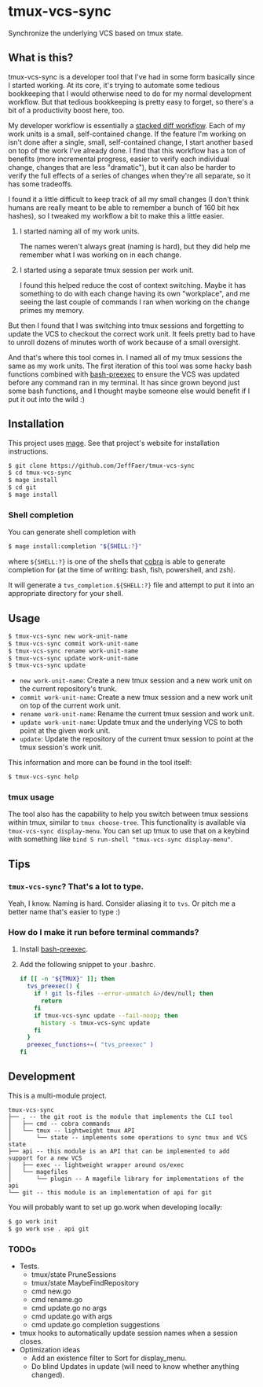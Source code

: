 # tmux-vcs-sync
Synchronize the underlying VCS based on tmux state.

## What is this?

tmux-vcs-sync is a developer tool that I've had in some form basically since I
started working. At its core, it's trying to automate some tedious bookkeeping
that I would otherwise need to do for my normal development workflow. But that
tedious bookkeeping is pretty easy to forget, so there's a bit of a productivity
boost here, too.

My developer workflow is essentially a [stacked diff workflow](https://graphite.dev/guides/stacked-diffs).
Each of my work units is a small, self-contained change. If the feature I'm
working on isn't done after a single, small, self-contained change, I start
another based on top of the work I've already done. I find that this workflow
has a ton of benefits (more incremental progress, easier to verify each
individual change, changes that are less "dramatic"), but it can also be harder
to verify the full effects of a series of changes when they're all separate, so
it has some tradeoffs.

I found it a little difficult to keep track of all my small changes (I don't
think humans are really meant to be able to remember a bunch of 160 bit hex
hashes), so I tweaked my workflow a bit to make this a little easier.

1. I started naming all of my work units.

   The names weren't always great (naming is hard), but they did help me
remember what I was working on in each change.

2. I started using a separate tmux session per work unit.

   I found this helped reduce the cost of context switching. Maybe it has
something to do with each change having its own "workplace", and me seeing the
last couple of commands I ran when working on the change primes my memory.

But then I found that I was switching into tmux sessions and forgetting to
update the VCS to checkout the correct work unit. It feels pretty bad to have to
unroll dozens of minutes worth of work because of a small oversight.

And that's where this tool comes in. I named all of my tmux sessions the same as
my work units. The first iteration of this tool was some hacky bash functions
combined with [bash-preexec](https://github.com/rcaloras/bash-preexec) to ensure
the VCS was updated before any command ran in my terminal. It has since grown
beyond just some bash functions, and I thought maybe someone else would benefit
if I put it out into the wild :)

## Installation

This project uses [mage](https://magefile.org/). See that project's website for
installation instructions.

```sh
$ git clone https://github.com/JeffFaer/tmux-vcs-sync
$ cd tmux-vcs-sync
$ mage install
$ cd git
$ mage install
```

### Shell completion

You can generate shell completion with

```sh
$ mage install:completion "${SHELL:?}"
```

where `${SHELL:?}` is one of the shells that
[cobra](https://github.com/spf13/cobra) is able to generate
completion for (at the time of writing: bash, fish, powershell, and zsh).

It will generate a `tvs_completion.${SHELL:?}` file and attempt to put it into
an appropriate directory for your shell.

## Usage

```sh
$ tmux-vcs-sync new work-unit-name
$ tmux-vcs-sync commit work-unit-name
$ tmux-vcs-sync rename work-unit-name
$ tmux-vcs-sync update work-unit-name
$ tmux-vcs-sync update
```

  - `new work-unit-name`: Create a new tmux session and a new work unit on the
    current repository's trunk.
  - `commit work-unit-name`: Create a new tmux session and a new work unit on
    top of the current work unit.
  - `rename work-unit-name`: Rename the current tmux session and work unit.
  - `update work-unit-name`: Update tmux and the underlying VCS to both point at
    the given work unit.
  - `update`: Update the repository of the current tmux session to point at the
    tmux session's work unit.

This information and more can be found in the tool itself:

```sh
$ tmux-vcs-sync help
```

### tmux usage

The tool also has the capability to help you switch between tmux sessions within
tmux, similar to `tmux choose-tree`. This functionality is available via
`tmux-vcs-sync display-menu`. You can set up tmux to use that on a keybind with
something like `bind S run-shell "tmux-vcs-sync display-menu"`.

## Tips

### `tmux-vcs-sync`? That's a lot to type.

Yeah, I know. Naming is hard. Consider aliasing it to `tvs`. Or pitch me a
better name that's easier to type :)

### How do I make it run before terminal commands?

1. Install [bash-preexec](https://github.com/rcaloras/bash-preexec).
2. Add the following snippet to your .bashrc.

   ```sh
   if [[ -n "${TMUX}" ]]; then
     tvs_preexec() {
       if ! git ls-files --error-unmatch &>/dev/null; then
         return
       fi
       if tmux-vcs-sync update --fail-noop; then
         history -s tmux-vcs-sync update
       fi
     }
     preexec_functions+=( "tvs_preexec" )
   fi
   ```

## Development

This is a multi-module project.

<!--
https://tree.nathanfriend.io/?s=(%27opFs!(%27fancy!true~fullPTh9~trailingSlash9~rootDot9)~K(%27K%27tJ-vcs-sync3.0th6gi8roo8isQ6ReQT2sQ6CLI4oolOcmd0cobra%20commandsOtJBt4JUPIO*stTe0GsEom6operaFs4oEync4J7nd%20VCSEtTe3api5UPIQa8can%20be2ed4o7ddEuppor8for7%20new%20VCSOexecB8wrapper7roundHs%2FexecOMesO*plugin0A%20M6libraryN2aFsHfQ6api3git52aFHf7piN%20git%27)~version!%271%27)*%20%200%20--%202%20G3%5Cn*4%20t50this%20R6is7n6e%207%20a8t%209!falseB0lightweighE%20sFtionGimplementH%20oJmuxKsource!MmagefilN%20forO3*Q4hRmodulTatU%20A%01UTRQONMKJHGFEB987654320*
-->
```
tmux-vcs-sync
├── . -- the git root is the module that implements the CLI tool
│   ├── cmd -- cobra commands
│   └── tmux -- lightweight tmux API
│       └── state -- implements some operations to sync tmux and VCS state
├── api -- this module is an API that can be implemented to add support for a new VCS
│   ├── exec -- lightweight wrapper around os/exec
│   └── magefiles
│       └── plugin -- A magefile library for implementations of the api
└── git -- this module is an implementation of api for git
```

You will probably want to set up go.work when developing locally:

```sh
$ go work init
$ go work use . api git
```

### TODOs

  - Tests.
    - tmux/state PruneSessions
    - tmux/state MaybeFindRepository
    - cmd new.go
    - cmd rename.go
    - cmd update.go no args
    - cmd update.go with args
    - cmd update.go completion suggestions
  - tmux hooks to automatically update session names when a session closes.
  - Optimization ideas
    - Add an existence filter to Sort for display_menu.
    - Do blind Updates in update (will need to know whether anything changed).
